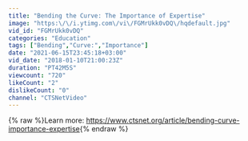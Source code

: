 ```yaml
---
title: "Bending the Curve: The Importance of Expertise"
image: "https:\/\/i.ytimg.com\/vi\/FGMrUkk0vDQ\/hqdefault.jpg"
vid_id: "FGMrUkk0vDQ"
categories: "Education"
tags: ["Bending","Curve:","Importance"]
date: "2021-06-15T23:45:18+03:00"
vid_date: "2018-01-10T21:00:23Z"
duration: "PT42M5S"
viewcount: "720"
likeCount: "2"
dislikeCount: "0"
channel: "CTSNetVideo"
---
```

{% raw %}Learn more: <a rel="nofollow" target="blank" href="https://www.ctsnet.org/article/bending-curve-importance-expertise">https://www.ctsnet.org/article/bending-curve-importance-expertise</a>{% endraw %}
